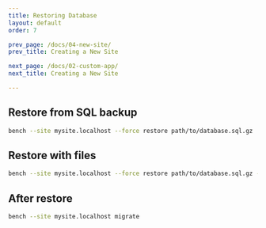 ```yaml
---
title: Restoring Database
layout: default
order: 7

prev_page: /docs/04-new-site/
prev_title: Creating a New Site

next_page: /docs/02-custom-app/
next_title: Creating a New Site

---
```


## Restore from SQL backup
```bash
bench --site mysite.localhost --force restore path/to/database.sql.gz
```

## Restore with files
```bash
bench --site mysite.localhost --force restore path/to/database.sql.gz --with-public-files --with-private-files
```

## After restore
```bash
bench --site mysite.localhost migrate
```


